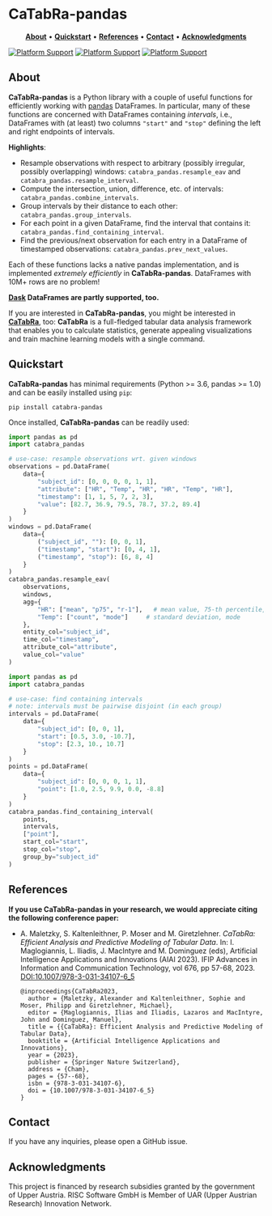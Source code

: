 # CaTabRa-pandas

<p align="center">
  <a href="#About"><b>About</b></a> &bull;
  <a href="#Quickstart"><b>Quickstart</b></a> &bull;
  <a href="#References"><b>References</b></a> &bull;
  <a href="#Contact"><b>Contact</b></a> &bull;
  <a href="#Acknowledgments"><b>Acknowledgments</b></a>
</p>

[![Platform Support](https://img.shields.io/badge/python->=3.6-blue)]()
[![Platform Support](https://img.shields.io/badge/pandas->=1.0-blue)]()
[![Platform Support](https://img.shields.io/badge/platform-Linux%20|%20Windows%20|%20MacOS-blue)]()

## About

**CaTabRa-pandas** is a Python library with a couple of useful functions for efficiently working with [pandas](https://pandas.pydata.org/) DataFrames. In particular, many of these functions are concerned with DataFrames containing *intervals*, i.e., DataFrames with (at least) two columns `"start"` and `"stop"` defining the left and right endpoints of intervals.

**Highlights**:
* Resample observations with respect to arbitrary (possibly irregular, possibly overlapping) windows: `catabra_pandas.resample_eav` and `catabra_pandas.resample_interval`.
* Compute the intersection, union, difference, etc. of intervals: `catabra_pandas.combine_intervals`.
* Group intervals by their distance to each other: `catabra_pandas.group_intervals`.
* For each point in a given DataFrame, find the interval that contains it: `catabra_pandas.find_containing_interval`.
* Find the previous/next observation for each entry in a DataFrame of timestamped observations: `catabra_pandas.prev_next_values`.

Each of these functions lacks a native pandas implementation, and is implemented *extremely efficiently* in **CaTabRa-pandas**. DataFrames with 10M+ rows are no problem!

**[Dask](https://docs.dask.org/en/stable/index.html) DataFrames are partly supported, too.**

If you are interested in **CaTabRa-pandas**, you might be interested in **[CaTabRa](https://github.com/risc-mi/catabra)**, too: **CaTabRa** is a full-fledged tabular data analysis framework that enables you to calculate statistics, generate appealing visualizations and train machine learning models with a single command.

## Quickstart

**CaTabRa-pandas** has minimal requirements (Python >= 3.6, pandas >= 1.0) and can be easily installed using `pip`:

```
pip install catabra-pandas
```

Once installed, **CaTabRa-pandas** can be readily used:

```python
import pandas as pd
import catabra_pandas

# use-case: resample observations wrt. given windows
observations = pd.DataFrame(
    data={
        "subject_id": [0, 0, 0, 0, 1, 1],
        "attribute": ["HR", "Temp", "HR", "HR", "Temp", "HR"],
        "timestamp": [1, 1, 5, 7, 2, 3],
        "value": [82.7, 36.9, 79.5, 78.7, 37.2, 89.4]
    }
)
windows = pd.DataFrame(
    data={
        ("subject_id", ""): [0, 0, 1],
        ("timestamp", "start"): [0, 4, 1],
        ("timestamp", "stop"): [6, 8, 4]
    }
)
catabra_pandas.resample_eav(
    observations,
    windows,
    agg={
        "HR": ["mean", "p75", "r-1"],   # mean value, 75-th percentile, last observed value
        "Temp": ["count", "mode"]     # standard deviation, mode
    },
    entity_col="subject_id",
    time_col="timestamp",
    attribute_col="attribute",
    value_col="value"
)
```

```python
import pandas as pd
import catabra_pandas

# use-case: find containing intervals
# note: intervals must be pairwise disjoint (in each group)
intervals = pd.DataFrame(
    data={
        "subject_id": [0, 0, 1],
        "start": [0.5, 3.0, -10.7],
        "stop": [2.3, 10., 10.7]
    }
)
points = pd.DataFrame(
    data={
        "subject_id": [0, 0, 0, 1, 1],
        "point": [1.0, 2.5, 9.9, 0.0, -8.8]
    }
)
catabra_pandas.find_containing_interval(
    points,
    intervals,
    ["point"],
    start_col="start",
    stop_col="stop",
    group_by="subject_id"
)
```

## References

**If you use CaTabRa-pandas in your research, we would appreciate citing the following conference paper:**

* A. Maletzky, S. Kaltenleithner, P. Moser and M. Giretzlehner.
  *CaTabRa: Efficient Analysis and Predictive Modeling of Tabular Data*. In: I. Maglogiannis, L. Iliadis, J. MacIntyre
  and M. Dominguez (eds), Artificial Intelligence Applications and Innovations (AIAI 2023). IFIP Advances in
  Information and Communication Technology, vol 676, pp 57-68, 2023.
  [DOI:10.1007/978-3-031-34107-6_5](https://doi.org/10.1007/978-3-031-34107-6_5)

  ```
  @inproceedings{CaTabRa2023,
    author = {Maletzky, Alexander and Kaltenleithner, Sophie and Moser, Philipp and Giretzlehner, Michael},
    editor = {Maglogiannis, Ilias and Iliadis, Lazaros and MacIntyre, John and Dominguez, Manuel},
    title = {{CaTabRa}: Efficient Analysis and Predictive Modeling of Tabular Data},
    booktitle = {Artificial Intelligence Applications and Innovations},
    year = {2023},
    publisher = {Springer Nature Switzerland},
    address = {Cham},
    pages = {57--68},
    isbn = {978-3-031-34107-6},
    doi = {10.1007/978-3-031-34107-6_5}
  }
  ```

## Contact

If you have any inquiries, please open a GitHub issue.

## Acknowledgments

This project is financed by research subsidies granted by the government of Upper Austria. RISC Software GmbH is Member
of UAR (Upper Austrian Research) Innovation Network.